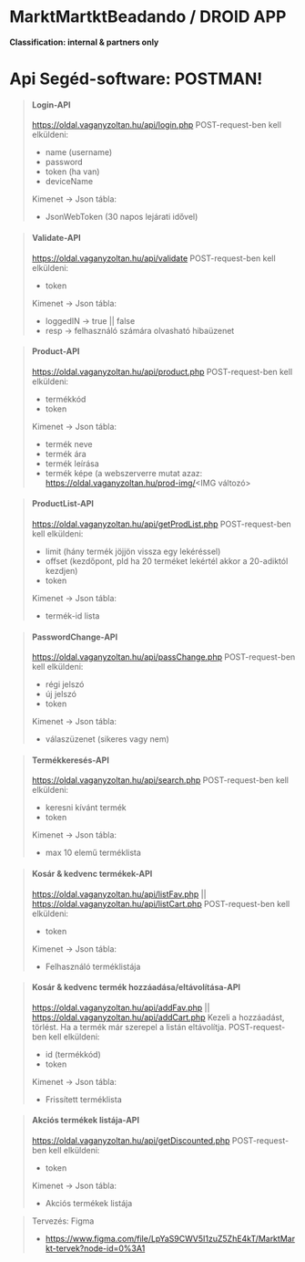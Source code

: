 # MarktMartktBeadando / DROID APP
**Classification: internal & partners only**

# Api Segéd-software: POSTMAN!
> #### Login-API
> https://oldal.vaganyzoltan.hu/api/login.php
> POST-request-ben kell elküldeni:
> - name (username)
> - password
> - token (ha van)
> - deviceName
>
>Kimenet -> Json tábla:
> - JsonWebToken (30 napos lejárati idővel)

> #### Validate-API
> https://oldal.vaganyzoltan.hu/api/validate
> POST-request-ben kell elküldeni:
> - token
> 
>Kimenet -> Json tábla:
> - loggedIN -> true || false
> - resp -> felhasználó számára olvasható hibaüzenet

> #### Product-API
> https://oldal.vaganyzoltan.hu/api/product.php
> POST-request-ben kell elküldeni:
> - termékkód
> - token
>
>Kimenet -> Json tábla:
> - termék neve
> - termék ára
> - termék leírása
> - termék képe (a webszerverre mutat azaz: https://oldal.vaganyzoltan.hu/prod-img/<IMG változó>

> #### ProductList-API
> https://oldal.vaganyzoltan.hu/api/getProdList.php
> POST-request-ben kell elküldeni:
> - limit (hány termék jöjjön vissza egy lekéréssel)
> - offset (kezdőpont, pld ha 20 terméket lekértél akkor a 20-adiktól kezdjen)
> - token
>
>Kimenet -> Json tábla:
> - termék-id lista

> #### PasswordChange-API
> https://oldal.vaganyzoltan.hu/api/passChange.php
> POST-request-ben kell elküldeni:
> - régi jelszó
> - új jelszó
> - token
>
>Kimenet -> Json tábla:
> - válaszüzenet (sikeres vagy nem)

> #### Termékkeresés-API
> https://oldal.vaganyzoltan.hu/api/search.php
> POST-request-ben kell elküldeni:
> - keresni kívánt termék
> - token
>
>Kimenet -> Json tábla:
> - max 10 elemű terméklista

> #### Kosár & kedvenc termékek-API
> https://oldal.vaganyzoltan.hu/api/listFav.php || https://oldal.vaganyzoltan.hu/api/listCart.php
> POST-request-ben kell elküldeni:
> - token
>
>Kimenet -> Json tábla:
> - Felhasználó terméklistája

> #### Kosár & kedvenc termék hozzáadása/eltávolítása-API
> https://oldal.vaganyzoltan.hu/api/addFav.php || https://oldal.vaganyzoltan.hu/api/addCart.php
> Kezeli a hozzáadást, törlést. Ha a termék már szerepel a listán eltávolítja.
> POST-request-ben kell elküldeni:
> - id (termékkód)
> - token
>
>Kimenet -> Json tábla:
> - Frissített terméklista

> #### Akciós termékek listája-API
> https://oldal.vaganyzoltan.hu/api/getDiscounted.php
> POST-request-ben kell elküldeni:
> - token
>
>Kimenet -> Json tábla:
> - Akciós termékek listája


>Tervezés: Figma
> - https://www.figma.com/file/LpYaS9CWV5I1zuZ5ZhE4kT/MarktMarkt-tervek?node-id=0%3A1

